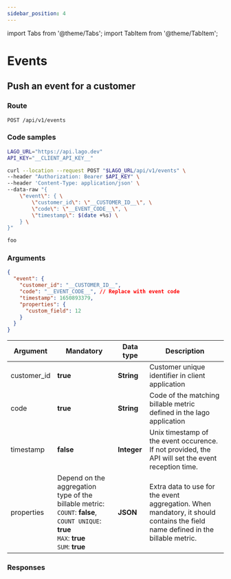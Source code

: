 ```yaml
---
sidebar_position: 4
---
```


import Tabs from '@theme/Tabs';
import TabItem from '@theme/TabItem';

# Events

## Push an event for a customer

### Route

```
POST /api/v1/events
```

### Code samples

<Tabs>
  <TabItem value="curl" label="Curl" default>

  ```bash
  LAGO_URL="https://api.lago.dev"
  API_KEY="__CLIENT_API_KEY__"

  curl --location --request POST "$LAGO_URL/api/v1/events" \
  --header "Authorization: Bearer $API_KEY" \
  --header 'Content-Type: application/json' \
  --data-raw "{
      \"event\": { \
          \"customer_id\": \"__CUSTOMER_ID__\", \
          \"code\": \"__EVENT_CODE__\", \
          \"timestamp\": $(date +%s) \
      } \
  }"
  ```

  </TabItem>
  <TabItem value="ruby" label="Ruby">

  ```ruby
  foo
  ```

  </TabItem>
</Tabs>

### Arguments


```json
{
  "event": {
    "customer_id": "__CUSTOMER_ID__",
    "code": "__EVENT_CODE__", // Replace with event code
    "timestamp": 1650893379,
    "properties": {
      "custom_field": 12
    }
  }
}
```

| Argument | Mandatory | Data type | Description |
|--|--|--|--|
| customer_id | **true** | **String** | Customer unique identifier in client application |
| code | **true** | **String** | Code of the matching billable metric defined in the lago application |
| timestamp | **false** | **Integer** | Unix timestamp of the event occurence. If not provided, the API will set the event reception time.
| properties | Depend on the aggregation type of the billable metric: `COUNT`: **false**,<br/>`COUNT UNIQUE`: **true**<br/>`MAX`: **true**<br/> `SUM`: **true** | **JSON** | Extra data to use for the event aggregation. When mandatory, it should contains the field name defined in the billable metric.


### Responses
